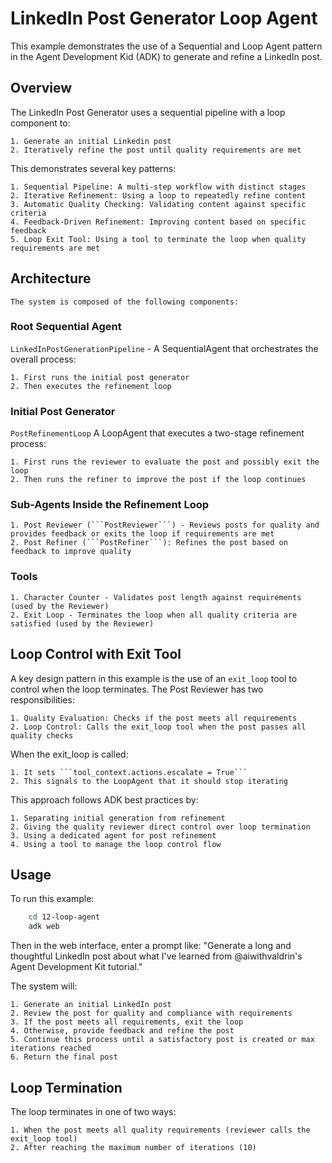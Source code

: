 # LinkedIn Post Generator Loop Agent

This example demonstrates the use of a Sequential and Loop Agent pattern in the Agent Development Kid (ADK) to generate and refine a LinkedIn post.

## Overview

The LinkedIn Post Generator uses a sequential pipeline with a loop component to:

    1. Generate an initial Linkedin post
    2. Iteratively refine the post until quality requirements are met

This demonstrates several key patterns:

    1. Sequential Pipeline: A multi-step workflow with distinct stages
    2. Iterative Refinement: Using a loop to repeatedly refine content
    3. Automatic Quality Checking: Validating content against specific criteria
    4. Feedback-Driven Refinement: Improving content based on specific feedback
    5. Loop Exit Tool: Using a tool to terminate the loop when quality requirements are met

## Architecture

    The system is composed of the following components:

### Root Sequential Agent

`LinkedInPostGenerationPipeline` - A SequentialAgent that orchestrates the overall process:

    1. First runs the initial post generator
    2. Then executes the refinement loop

### Initial Post Generator

`PostRefinementLoop` A LoopAgent that executes a two-stage refinement process:

    1. First runs the reviewer to evaluate the post and possibly exit the loop
    2. Then runs the refiner to improve the post if the loop continues

### Sub-Agents Inside the Refinement Loop

    1. Post Reviewer (```PostReviewer```) - Reviews posts for quality and provides feedback or exits the loop if requirements are met
    2. Post Refiner (```PostRefiner```): Refines the post based on feedback to improve quality

### Tools

    1. Character Counter - Validates post length against requirements (used by the Reviewer)
    2. Exit Loop - Terminates the loop when all quality criteria are satisfied (used by the Reviewer)

## Loop Control with Exit Tool

A key design pattern in this example is the use of an `exit_loop` tool to control when the loop terminates. The Post Reviewer has two responsibilities:

    1. Quality Evaluation: Checks if the post meets all requirements
    2. Loop Control: Calls the exit_loop tool when the post passes all quality checks

When the exit_loop is called:

    1. It sets ```tool_context.actions.escalate = True```
    2. This signals to the LoopAgent that it should stop iterating

This approach follows ADK best practices by:

    1. Separating initial generation from refinement
    2. Giving the quality reviewer direct control over loop termination
    3. Using a dedicated agent for post refinement
    4. Using a tool to manage the loop control flow

## Usage

To run this example:

```bash
    cd 12-loop-agent
    adk web
```

Then in the web interface, enter a prompt like: "Generate a long and thoughtful LinkedIn post about what I've learned from @aiwithvaldrin's Agent Development Kit tutorial."

The system will:

    1. Generate an initial LinkedIn post
    2. Review the post for quality and compliance with requirements
    3. If the post meets all requirements, exit the loop
    4. Otherwise, provide feedback and refine the post
    5. Continue this process until a satisfactory post is created or max iterations reached
    6. Return the final post

## Loop Termination

The loop terminates in one of two ways:

    1. When the post meets all quality requirements (reviewer calls the exit_loop tool)
    2. After reaching the maximum number of iterations (10)
